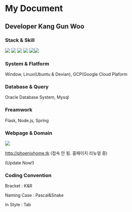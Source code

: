 # My Document
## Developer Kang Gun Woo
### Stack & Skill
<img src="https://img.shields.io/badge/Python-3766AB?style=flat-square&logo=Python&logoColor=white"/><a> <img src="https://img.shields.io/badge/C++-00599C?style=flat-square&logo=C++&logoColor=white"/></a> <img src="https://img.shields.io/badge/Java-007396?style=flat-square&logo=Java&logoColor=white"/></a> <img src="https://img.shields.io/badge/JavaScript-F7DF1E?style=flat-square&logo=JavaScript&logoColor=white"/></a> <img src="https://img.shields.io/badge/HTML5-E34F26?style=flat-square&logo=HTML5&logoColor=white"/></a><img src="https://img.shields.io/badge/CSS-1572B6?style=flat-square&logo=CSS3&logoColor=white"/></a>
### System & Flatform
Window, Linux(Ubuntu & Devian), GCP(Google Cloud Plaform
### Database & Query
Oracle Database System, Mysql
### Freamwork
Flask, Node.js, Spring
### Webpage & Domain
<a href = "https://github.com/amshyre3711/readme/"><img src="https://img.shields.io/badge/GIT-F05032?style=flat-square&logo=GIT&logoColor=white"/></a></a>


http://phoenixhome.tk (접속 안 됨. 홈페이지 리뉴얼 중) 


(Update Now!)
### Coding Convention
  Bracket : K&R 
  
  
  Naming Case : Pascal&Snake 
  
  
  In Style : Tab
  
  
